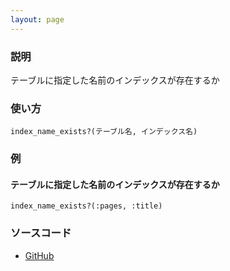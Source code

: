 ```yaml
---
layout: page
---
```

### 説明
テーブルに指定した名前のインデックスが存在するか

### 使い方
    index_name_exists?(テーブル名, インデックス名)

### 例
#### テーブルに指定した名前のインデックスが存在するか
    index_name_exists?(:pages, :title)

### ソースコード
* [GitHub](https://github.com/rails/rails/blob/f33d52c95217212cbacc8d5e44b5a8e3cdc6f5b3/activerecord/lib/active_record/connection_adapters/abstract/schema_statements.rb#L853)